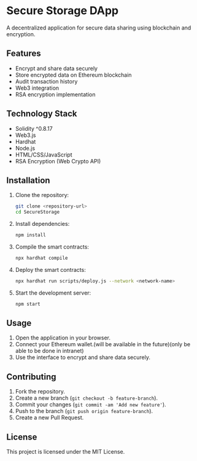 # Secure Storage DApp

A decentralized application for secure data sharing using blockchain and encryption.

## Features

- Encrypt and share data securely
- Store encrypted data on Ethereum blockchain
- Audit transaction history
- Web3 integration
- RSA encryption implementation

## Technology Stack

- Solidity ^0.8.17
- Web3.js
- Hardhat
- Node.js
- HTML/CSS/JavaScript
- RSA Encryption (Web Crypto API)

## Installation

1. Clone the repository:
    ```bash
    git clone <repository-url>
    cd SecureStorage
    ```
2. Install dependencies:
    ```bash
    npm install
    ```
3. Compile the smart contracts:
    ```bash
    npx hardhat compile
    ```
4. Deploy the smart contracts:
    ```bash
    npx hardhat run scripts/deploy.js --network <network-name>
    ```
5. Start the development server:
    ```bash
    npm start
    ```

## Usage

1. Open the application in your browser.
2. Connect your Ethereum wallet.(will be available in the future)(only be able to be done in intranet)
3. Use the interface to encrypt and share data securely.

## Contributing

1. Fork the repository.
2. Create a new branch (`git checkout -b feature-branch`).
3. Commit your changes (`git commit -am 'Add new feature'`).
4. Push to the branch (`git push origin feature-branch`).
5. Create a new Pull Request.

## License

This project is licensed under the MIT License.
